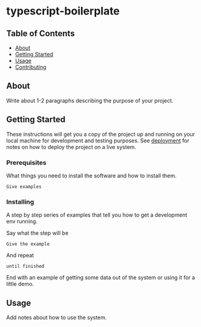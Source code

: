 # typescript-boilerplate

## Table of Contents

- [About](#about)
- [Getting Started](#getting_started)
- [Usage](#usage)
- [Contributing](../CONTRIBUTING.md)

## About <a name = "about"></a>

Write about 1-2 paragraphs describing the purpose of your project.

## Getting Started <a name = "getting_started"></a>

These instructions will get you a copy of the project up and running on your
local machine for development and testing purposes. See
[deployment](#deployment) for notes on how to deploy the project on a live
system.

### Prerequisites

What things you need to install the software and how to install them.

```
Give examples
```

### Installing

A step by step series of examples that tell you how to get a development env
running.

Say what the step will be

```
Give the example
```

And repeat

```
until finished
```

End with an example of getting some data out of the system or using it for a
little demo.

## Usage <a name = "usage"></a>

Add notes about how to use the system.
